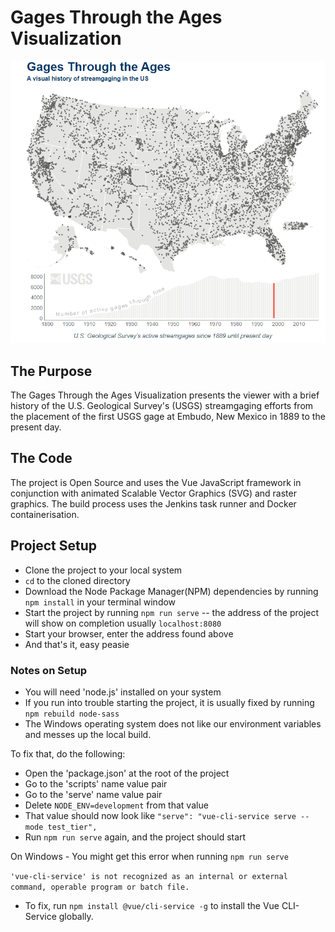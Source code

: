 # Gages Through the Ages Visualization
![alt text](./markDownImages/gages.png "The SVG map from the Gages Through the Ages Visualization")
## The Purpose
The Gages Through the Ages Visualization presents the viewer with a brief history of the U.S. 
Geological Survey's (USGS) streamgaging efforts from the placement of the first USGS gage
at Embudo, New Mexico in 1889 to the present day.

## The Code
The project is Open Source and uses the Vue JavaScript framework in conjunction with animated Scalable Vector
Graphics (SVG) and raster graphics. The build process uses the Jenkins task 
runner and Docker containerisation.

## Project Setup
- Clone the project to your local system
- `cd` to the cloned directory
- Download the Node Package Manager(NPM) dependencies by running `npm install` in your terminal window
- Start the project by running `npm run serve` -- the address of the project will show on completion usually `localhost:8080`
- Start your browser, enter the address found above
- And that's it, easy peasie

### Notes on Setup
- You will need 'node.js' installed on your system
- If you run into trouble starting the project, it is usually fixed by running `npm rebuild node-sass`
- The Windows operating system does not like our environment variables and messes up the local build.

To fix that, do the following: 
- Open the 'package.json' at the root of the project
- Go to the 'scripts' name value pair
- Go to the 'serve' name value pair
- Delete `NODE_ENV=development` from that value
- That value should now look like `"serve": "vue-cli-service serve --mode test_tier",`
- Run `npm run serve` again, and the project should start

On Windows -
You might get this error when running ``npm run serve``

``'vue-cli-service' is not recognized as an internal or external command,
  operable program or batch file.``
  
- To fix, run ``npm install @vue/cli-service -g`` to install the Vue CLI-Service globally.

